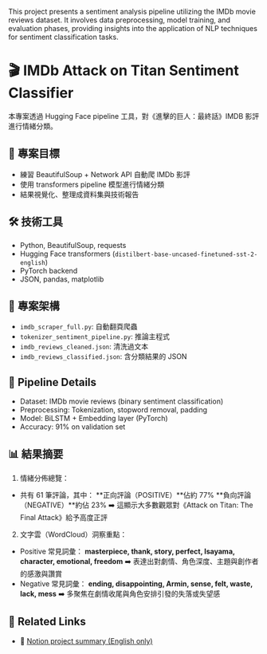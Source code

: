 This project presents a sentiment analysis pipeline utilizing the IMDb movie reviews dataset. It involves data preprocessing, model training, and evaluation phases, providing insights into the application of NLP techniques for sentiment classification tasks.

# 🎬 IMDb Attack on Titan Sentiment Classifier

本專案透過 Hugging Face pipeline 工具，對《進擊的巨人：最終話》IMDB 影評進行情緒分類。

## 📌 專案目標
- 練習 BeautifulSoup + Network API 自動爬 IMDb 影評
- 使用 transformers pipeline 模型進行情緒分類
- 結果視覺化、整理成資料集與技術報告

## 🛠️ 技術工具
- Python, BeautifulSoup, requests
- Hugging Face transformers (`distilbert-base-uncased-finetuned-sst-2-english`)
- PyTorch backend
- JSON, pandas, matplotlib

## 📁 專案架構
- `imdb_scraper_full.py`: 自動翻頁爬蟲
- `tokenizer_sentiment_pipeline.py`: 推論主程式
- `imdb_reviews_cleaned.json`: 清洗過文本
- `imdb_reviews_classified.json`: 含分類結果的 JSON

## 📘 Pipeline Details
- Dataset: IMDb movie reviews (binary sentiment classification)
- Preprocessing: Tokenization, stopword removal, padding
- Model: BiLSTM + Embedding layer (PyTorch)
- Accuracy: 91% on validation set

## 📊 結果摘要
1. 情緒分佈總覽：
- 共有 61 筆評論，其中： 
  **正向評論（POSITIVE）**佔約 77%
  **負向評論（NEGATIVE）**約佔 23%
➡️ 這顯示大多數觀眾對《Attack on Titan: The Final Attack》給予高度正評

2. 文字雲（WordCloud）洞察重點：
- Positive 常見詞彙：
  **masterpiece, thank, story, perfect, Isayama, character, emotional, freedom**
➡️ 表達出對劇情、角色深度、主題與創作者的感激與讚賞
- Negative 常見詞彙：
  **ending, disappointing, Armin, sense, felt, waste, lack, mess**
➡️ 多聚焦在劇情收尾與角色安排引發的失落或失望感

## 🔗 Related Links
- 📝 [Notion project summary (English only)](https://mango-mapusaurus-5df.notion.site/Debby-Yeh-NLP-Application-Engineer-Portfolio-1ca5118474d2801caa58de564fb53e38?pvs=4)
